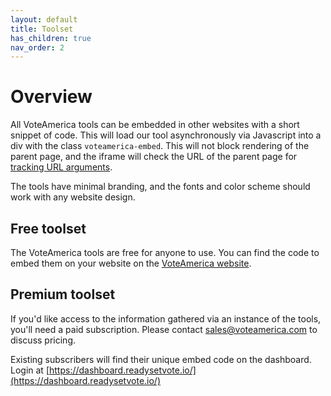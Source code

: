 ```yaml
---
layout: default
title: Toolset
has_children: true
nav_order: 2
---
```


# Overview

All VoteAmerica tools can be embedded in other websites with a short snippet of code. This will load our tool asynchronously via Javascript into a div with the class `voteamerica-embed`. This will not block rendering of the parent page, and the iframe will check the URL of the parent page for [tracking URL arguments](/toolset/tracking/).

The tools have minimal branding, and the fonts and color scheme should work with any website design.

## Free toolset

The VoteAmerica tools are free for anyone to use.  You can find the code to embed them on your website on the [VoteAmerica website](https://www.voteamerica.com/embeds/).

## Premium toolset

If you'd like access to the information gathered via an instance of the tools, you'll need a paid subscription.  Please contact [sales@voteamerica.com](mailto:sales@voteamerica.com) to discuss pricing.

Existing subscribers will find their unique embed code on the dashboard.  Login at [https://dashboard.readysetvote.io/](https://dashboard.readysetvote.io/)
